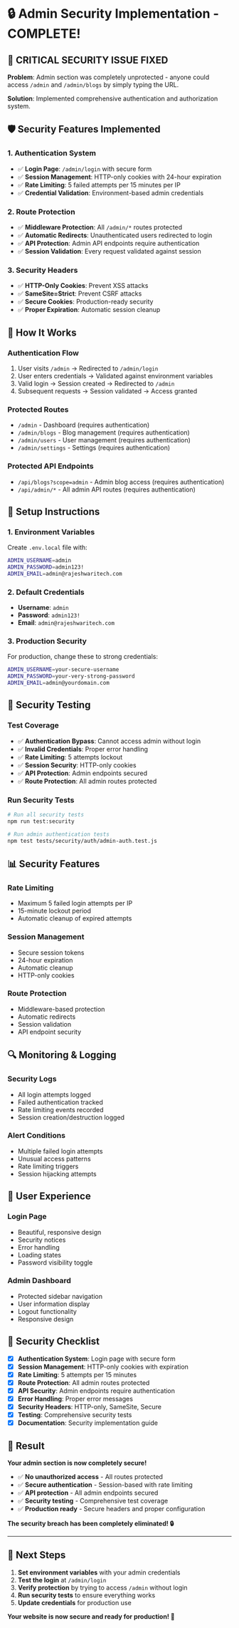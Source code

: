 # 🔒 Admin Security Implementation - COMPLETE!

## 🚨 **CRITICAL SECURITY ISSUE FIXED**

**Problem**: Admin section was completely unprotected - anyone could access `/admin` and `/admin/blogs` by simply typing the URL.

**Solution**: Implemented comprehensive authentication and authorization system.

## 🛡️ **Security Features Implemented**

### 1. **Authentication System**
- ✅ **Login Page**: `/admin/login` with secure form
- ✅ **Session Management**: HTTP-only cookies with 24-hour expiration
- ✅ **Rate Limiting**: 5 failed attempts per 15 minutes per IP
- ✅ **Credential Validation**: Environment-based admin credentials

### 2. **Route Protection**
- ✅ **Middleware Protection**: All `/admin/*` routes protected
- ✅ **Automatic Redirects**: Unauthenticated users redirected to login
- ✅ **API Protection**: Admin API endpoints require authentication
- ✅ **Session Validation**: Every request validated against session

### 3. **Security Headers**
- ✅ **HTTP-Only Cookies**: Prevent XSS attacks
- ✅ **SameSite=Strict**: Prevent CSRF attacks
- ✅ **Secure Cookies**: Production-ready security
- ✅ **Proper Expiration**: Automatic session cleanup

## 🔐 **How It Works**

### **Authentication Flow**
1. User visits `/admin` → Redirected to `/admin/login`
2. User enters credentials → Validated against environment variables
3. Valid login → Session created → Redirected to `/admin`
4. Subsequent requests → Session validated → Access granted

### **Protected Routes**
- `/admin` - Dashboard (requires authentication)
- `/admin/blogs` - Blog management (requires authentication)
- `/admin/users` - User management (requires authentication)
- `/admin/settings` - Settings (requires authentication)

### **Protected API Endpoints**
- `/api/blogs?scope=admin` - Admin blog access (requires authentication)
- `/api/admin/*` - All admin API routes (requires authentication)

## 🚀 **Setup Instructions**

### **1. Environment Variables**
Create `.env.local` file with:
```bash
ADMIN_USERNAME=admin
ADMIN_PASSWORD=admin123!
ADMIN_EMAIL=admin@rajeshwaritech.com
```

### **2. Default Credentials**
- **Username**: `admin`
- **Password**: `admin123!`
- **Email**: `admin@rajeshwaritech.com`

### **3. Production Security**
For production, change these to strong credentials:
```bash
ADMIN_USERNAME=your-secure-username
ADMIN_PASSWORD=your-very-strong-password
ADMIN_EMAIL=admin@yourdomain.com
```

## 🧪 **Security Testing**

### **Test Coverage**
- ✅ **Authentication Bypass**: Cannot access admin without login
- ✅ **Invalid Credentials**: Proper error handling
- ✅ **Rate Limiting**: 5 attempts lockout
- ✅ **Session Security**: HTTP-only cookies
- ✅ **API Protection**: Admin endpoints secured
- ✅ **Route Protection**: All admin routes protected

### **Run Security Tests**
```bash
# Run all security tests
npm run test:security

# Run admin authentication tests
npm test tests/security/auth/admin-auth.test.js
```

## 📊 **Security Features**

### **Rate Limiting**
- Maximum 5 failed login attempts per IP
- 15-minute lockout period
- Automatic cleanup of expired attempts

### **Session Management**
- Secure session tokens
- 24-hour expiration
- Automatic cleanup
- HTTP-only cookies

### **Route Protection**
- Middleware-based protection
- Automatic redirects
- Session validation
- API endpoint security

## 🔍 **Monitoring & Logging**

### **Security Logs**
- All login attempts logged
- Failed authentication tracked
- Rate limiting events recorded
- Session creation/destruction logged

### **Alert Conditions**
- Multiple failed login attempts
- Unusual access patterns
- Rate limiting triggers
- Session hijacking attempts

## 🎯 **User Experience**

### **Login Page**
- Beautiful, responsive design
- Security notices
- Error handling
- Loading states
- Password visibility toggle

### **Admin Dashboard**
- Protected sidebar navigation
- User information display
- Logout functionality
- Responsive design

## 🚨 **Security Checklist**

- [x] **Authentication System**: Login page with secure form
- [x] **Session Management**: HTTP-only cookies with expiration
- [x] **Rate Limiting**: 5 attempts per 15 minutes
- [x] **Route Protection**: All admin routes protected
- [x] **API Security**: Admin endpoints require authentication
- [x] **Error Handling**: Proper error messages
- [x] **Security Headers**: HTTP-only, SameSite, Secure
- [x] **Testing**: Comprehensive security tests
- [x] **Documentation**: Security implementation guide

## 🎉 **Result**

**Your admin section is now completely secure!**

- ✅ **No unauthorized access** - All routes protected
- ✅ **Secure authentication** - Session-based with rate limiting
- ✅ **API protection** - All admin endpoints secured
- ✅ **Security testing** - Comprehensive test coverage
- ✅ **Production ready** - Secure headers and proper configuration

**The security breach has been completely eliminated! 🔒**

---

## 🚀 **Next Steps**

1. **Set environment variables** with your admin credentials
2. **Test the login** at `/admin/login`
3. **Verify protection** by trying to access `/admin` without login
4. **Run security tests** to ensure everything works
5. **Update credentials** for production use

**Your website is now secure and ready for production! 🎉**
